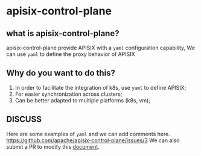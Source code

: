 <!--
#
# Licensed to the Apache Software Foundation (ASF) under one or more
# contributor license agreements.  See the NOTICE file distributed with
# this work for additional information regarding copyright ownership.
# The ASF licenses this file to You under the Apache License, Version 2.0
# (the "License"); you may not use this file except in compliance with
# the License.  You may obtain a copy of the License at
#
#     http://www.apache.org/licenses/LICENSE-2.0
#
# Unless required by applicable law or agreed to in writing, software
# distributed under the License is distributed on an "AS IS" BASIS,
# WITHOUT WARRANTIES OR CONDITIONS OF ANY KIND, either express or implied.
# See the License for the specific language governing permissions and
# limitations under the License.
#
-->

# apisix-control-plane

## what is apisix-control-plane?
apisix-control-plane provide APISIX with a `yaml` configuration capability,
We can use `yaml` to define the proxy behavior of APISIX

## Why do you want to do this?
1. In order to facilitate the integration of k8s, use `yaml` to define APISIX;
2. For easier synchronization across clusters;
3. Can be better adapted to multiple platforms (k8s, vm);

## DISCUSS
Here are some examples of `yaml` and we can add comments here.
https://github.com/apache/apisix-control-plane/issues/3
We can also submit a PR to modify this [document](doc/yaml_struct.md).
